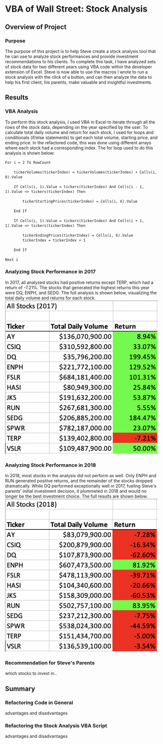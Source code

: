 # VBA of Wall Street: Stock Analysis

## Overview of Project

### Purpose
The purpose of this project is to help Steve create a stock analysis tool that he can use to analyze stock performances and provide investment recommendations to his clients. To complete this task, I have analyzed sets of stock data for two different years using VBA code within the developer extension of Excel. Steve is now able to use the macros I wrote to run a stock analysis with the click of a button, and can then analyze the data to help his first client, his parents, make valuable and insightful investments.

## Results

### VBA Analysis
To perform this stock analysis, I used VBA in Excel to iterate through all the rows of the stock data, depending on the year specified by the user. To calculate total daily volume and return for each stock, I used for loops and conditionals (if/else statements) to get each total volume, starting price, and ending price. In the refactored code, this was done using different arrays where each stock had a corresponding index. The for loop used to do this analysis is shown below:  
    
    For i = 2 To RowCount

        tickerVolumes(tickerIndex) = tickerVolumes(tickerIndex) + Cells(i, 8).Value
        
        If Cells(i, 1).Value = tickers(tickerIndex) And Cells(i - 1, 1).Value <> tickers(tickerIndex) Then
        
            tickerStartingPrices(tickerIndex) = Cells(i, 6).Value

        End If
       
        If Cells(i, 1).Value = tickers(tickerIndex) And Cells(i + 1, 1).Value <> tickers(tickerIndex) Then
        
            tickerEndingPrices(tickerIndex) = Cells(i, 6).Value
            tickerIndex = tickerIndex + 1

        End If
    
    Next i


### Analyzing Stock Performance in 2017
In 2017, all analyzed stocks had positive returns except TERP, which had a return of -7.21%. The stocks that generated the highest returns this year were DQ, ENPH, and SEDG. The full analysis is shown below, visualizing the total daily volume and returns for each stock. 
![2017 Stock Analysis](2017_Stocks.png)

### Analyzing Stock Performance in 2018
In 2018, most stocks in the analysis did not perform as well. Only ENPH and RUN generated positive returns, and the remainder of the stocks dropped dramatically. While DQ performed exceptionally well in 2017, fueling Steve's parents' initial investment decision, it plummeted in 2018 and would no longer be the best investment choice. The full results are shown below.
![2018 Stock Analysis](2018_Stocks.png)

### Recommendation for Steve's Parents
which stocks to invest in..

## Summary

### Refactoring Code in General
advantages and disadvantages 

### Refactoring the Stock Analysis VBA Script
advantages and disadvantages
